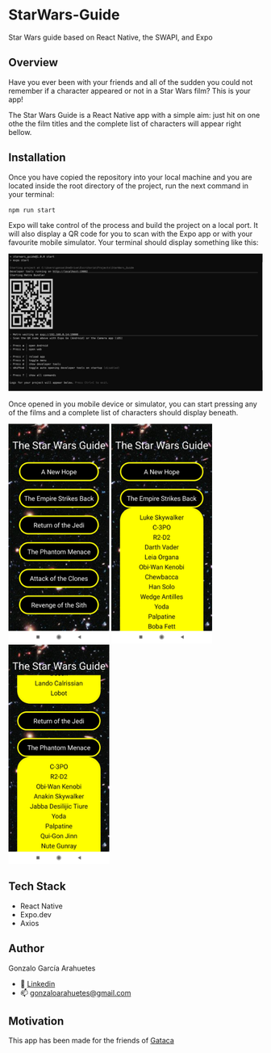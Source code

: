 # StarWars-Guide
Star Wars guide based on React Native, the SWAPI, and Expo

## Overview
Have you ever been with your friends and all of the sudden you could not remember if a character appeared or not in a Star Wars film? This is your app!

The Star Wars Guide is a React Native app with a simple aim: just hit on one othe the film titles and the complete list of characters will appear right bellow.

## Installation
Once you have copied the repository into your local machine and you are located inside the root directory of the project, run the next command in your terminal:
```
npm run start
```
Expo will take control of the process and build the project on a local port. It will also display a QR code for you to scan with the Expo app or with your favourite mobile simulator. Your terminal should display something like this:

<img src="./assets/terminal-screenshot.png" width="1200" type="image"></a>

Once opened in you mobile device or simulator, you can start pressing any of the films and a complete list of characters should display beneath.

<img src="./assets/Screenshot_1.jpg" width="200" type="image"></a>
<img src="./assets/Screenshot_2.jpg" width="200" type="image"></a>
<img src="./assets/Screenshot_3.jpg" width="200" type="image"></a>


## Tech Stack
* React Native
* Expo.dev
* Axios


## Author
Gonzalo García Arahuetes
- 💼 [Linkedin](https://www.linkedin.com/in/gonzalo-garcia-arahuetes/)
- 📫 gonzaloarahuetes@gmail.com

## Motivation
This app has been made for the friends of [Gataca](https://gataca.io)
